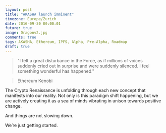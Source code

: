 ```yaml
---
layout: post
title: "AKASHA launch imminent"
timezone: Europe/Zurich
date: 2016-09-30 00:00:01
future: true
image: Dragonv2.jpg
comments: true
tags: AKASHA, Ethereum, IPFS, Alpha, Pre-Alpha, Roadmap
draft: true
---
```


> "I felt a great disturbance in the Force, as if millions of voices suddenly cried out in surprise and were suddenly silenced. I feel something wonderful has happened."

> Ethereum Kenobi 

The Crypto Renaissance is unfolding through each new concept that manifests into our reality. Not only is this paradigm shift happening, but we are actively creating it as a sea of minds vibrating in unison towards positive change.

And things are not slowing down. 

We’re just getting started.

